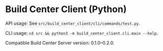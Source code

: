 # Build Center Client (Python)

API usage: See `src/build_center_client/cli/commands/test.py`.

CLI usage: `cd src && python3 -m build_center_client.cli.main --help`.

Compatible Build Center Server version: 0.1.0–0.2.0.
